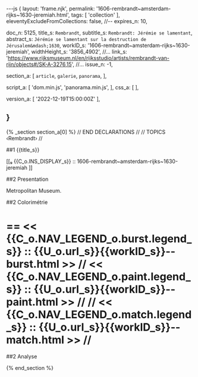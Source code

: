 ---js
{
  layout:    'frame.njk',
  permalink: '1606-rembrandt~amsterdam-rijks~1630-jeremiah.html',
  tags:      [ 'collection' ],
  eleventyExcludeFromCollections: false,
  //-- expires_n: 10,

  doc_n:      5125,
  title_s:    `Rembrandt`,
  subtitle_s: `Rembrandt: Jérémie se lamentant`,
  abstract_s: `Jérémie se lamentant sur la destruction de Jérusalem&mdash;1630`,
  workID_s:   '1606-rembrandt~amsterdam-rijks~1630-jeremiah',
  widthHeight_s:  '3856_4902',
  //... link_s:  'https://www.rijksmuseum.nl/en/rijksstudio/artists/rembrandt-van-rijn/objects#/SK-A-3276,15',
  //... issue_n: -1,

  section_a:
  [
    `article`,
    `galerie`,
    `panorama`,
  ],

  script_a:
  [
    'dom.min.js',
    'panorama.min.js',
  ],
  css_a:
  [
  ],

  version_a:
  [
    '2022-12-19T15:00:00Z'
  ],

}
---
{% _section section_a[0] %}
// END DECLARATIONS //
//  TOPICS
‹Rembrandt›
//



##1  {{title_s}}

[[₉  {{C_o.INS_DISPLAY_s}} ::
     1606-rembrandt~amsterdam-rijks~1630-jeremiah ]]

##2  Presentation

Metropolitan Museum.




##2  Colorimétrie

==
<<  {{C_o.NAV_LEGEND_o.burst.legend_s}}  ::  {{U_o.url_s}}{{workID_s}}--burst.html  >>
// <<  {{C_o.NAV_LEGEND_o.paint.legend_s}}  ::  {{U_o.url_s}}{{workID_s}}--paint.html  >>  //
// <<  {{C_o.NAV_LEGEND_o.match.legend_s}}  ::  {{U_o.url_s}}{{workID_s}}--match.html  >>  //
==

##2  Analyse


{% end_section %}
